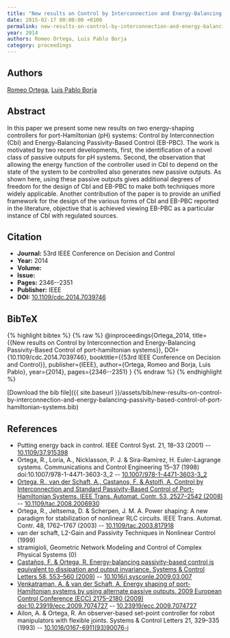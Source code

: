```yaml
---
title: "New results on Control by Interconnection and Energy-Balancing Passivity-Based Control of port-hamiltonian systems"
date: 2015-02-17 00:00:00 +0100
permalink: new-results-on-control-by-interconnection-and-energy-balancing-passivity-based-control-of-port-hamiltonian-systems
year: 2014
authors: Romeo Ortega, Luis Pablo Borja
category: proceedings
---
```

 
## Authors
[Romeo Ortega](authors/romeo-ortega), [Luis Pablo Borja](authors/luis-pablo-borja)
 
## Abstract
In this paper we present some new results on two energy-shaping controllers for port-Hamiltonian (pH) systems: Control by Interconnection (CbI) and Energy-Balancing Passivity-Based Control (EB-PBC). The work is motivated by two recent developments, first, the identification of a novel class of passive outputs for pH systems. Second, the observation that allowing the energy function of the controller used in CbI to depend on the state of the system to be controlled also generates new passive outputs. As shown here, using these passive outputs gives additional degrees of freedom for the design of CbI and EB-PBC to make both techniques more widely applicable. Another contribution of the paper is to provide an unified framework for the design of the various forms of CbI and EB-PBC reported in the literature, objective that is achieved viewing EB-PBC as a particular instance of CbI with regulated sources.
 
## Citation
- **Journal:** 53rd IEEE Conference on Decision and Control
- **Year:** 2014
- **Volume:** 
- **Issue:** 
- **Pages:** 2346--2351
- **Publisher:** IEEE
- **DOI:** [10.1109/cdc.2014.7039746](https://doi.org/10.1109/cdc.2014.7039746)
 
## BibTeX
{% highlight bibtex %}
{% raw %}
@inproceedings{Ortega_2014,
  title={{New results on Control by Interconnection and Energy-Balancing Passivity-Based Control of port-hamiltonian systems}},
  DOI={10.1109/cdc.2014.7039746},
  booktitle={{53rd IEEE Conference on Decision and Control}},
  publisher={IEEE},
  author={Ortega, Romeo and Borja, Luis Pablo},
  year={2014},
  pages={2346--2351}
}
{% endraw %}
{% endhighlight %}
 
[Download the bib file]({{ site.baseurl }}/assets/bib/new-results-on-control-by-interconnection-and-energy-balancing-passivity-based-control-of-port-hamiltonian-systems.bib)
 
## References
- Putting energy back in control. IEEE Control Syst. 21, 18–33 (2001) -- [10.1109/37.915398](https://doi.org/10.1109/37.915398)
- Ortega, R., Loría, A., Nicklasson, P. J. & Sira-Ramírez, H. Euler-Lagrange systems. Communications and Control Engineering 15–37 (1998) doi:10.1007/978-1-4471-3603-3_2 -- [10.1007/978-1-4471-3603-3_2](https://doi.org/10.1007/978-1-4471-3603-3_2)
- [Ortega, R., van der Schaft, A., Castanos, F. & Astolfi, A. Control by Interconnection and Standard Passivity-Based Control of Port-Hamiltonian Systems. IEEE Trans. Automat. Contr. 53, 2527–2542 (2008)](control-by-interconnection-and-standard-passivity-based-control-of-port-hamiltonian-systems) -- [10.1109/tac.2008.2006930](https://doi.org/10.1109/tac.2008.2006930)
- Ortega, R., Jeltsema, D. & Scherpen, J. M. A. Power shaping: A new paradigm for stabilization of nonlinear RLC circuits. IEEE Trans. Automat. Contr. 48, 1762–1767 (2003) -- [10.1109/tac.2003.817918](https://doi.org/10.1109/tac.2003.817918)
- van der schaft, L2-Gain and Passivity Techniques in Nonlinear Control (1999)
- stramigioli, Geometric Network Modeling and Control of Complex Physical Systems (0)
- [Castaños, F. & Ortega, R. Energy-balancing passivity-based control is equivalent to dissipation and output invariance. Systems &amp; Control Letters 58, 553–560 (2009)](energy-balancing-passivity-based-control-is-equivalent-to-dissipation-and-output-invariance) -- [10.1016/j.sysconle.2009.03.007](https://doi.org/10.1016/j.sysconle.2009.03.007)
- [Venkatraman, A. & van der Schaft, A. Energy shaping of port-Hamiltonian systems by using alternate passive outputs. 2009 European Control Conference (ECC) 2175–2180 (2009) doi:10.23919/ecc.2009.7074727](energy-shaping-of-port-hamiltonian-systems-by-using-alternate-passive-outputs) -- [10.23919/ecc.2009.7074727](https://doi.org/10.23919/ecc.2009.7074727)
- Ailon, A. & Ortega, R. An observer-based set-point controller for robot manipulators with flexible joints. Systems &amp; Control Letters 21, 329–335 (1993) -- [10.1016/0167-6911(93)90076-i](https://doi.org/10.1016/0167-6911(93)90076-i)

